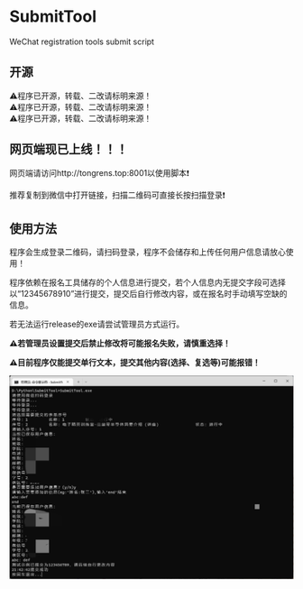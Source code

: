 # SubmitTool
WeChat registration tools submit script

## 开源
⚠程序已开源，转载、二改请标明来源！  
⚠程序已开源，转载、二改请标明来源！  
⚠程序已开源，转载、二改请标明来源！  

## 网页端现已上线！！！
网页端请访问http://tongrens.top:8001以使用脚本❗

推荐复制到微信中打开链接，扫描二维码可直接长按扫描登录❗

## 使用方法
程序会生成登录二维码，请扫码登录，程序不会储存和上传任何用户信息请放心使用！

程序依赖在报名工具储存的个人信息进行提交，若个人信息内无提交字段可选择以“12345678910”进行提交，提交后自行修改内容，或在报名时手动填写空缺的信息。

若无法运行release的exe请尝试管理员方式运行。

**⚠若管理员设置提交后禁止修改将可能报名失败，请慎重选择！**

**⚠目前程序仅能提交单行文本，提交其他内容(选择、复选等)可能报错！**


![image](https://raw.githubusercontent.com/Tongrens/my_gallery/main/image/example.jpg)
